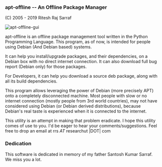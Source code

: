 ### apt-offline -- An Offline Package Manager 
(C) 2005 - 2019 Ritesh Raj Sarraf

![apt-offline-gui](https://camo.githubusercontent.com/867002ddf0a84bc99625d4221eb1f7f6779020e9/68747470733a2f2f6c68362e676f6f676c6575736572636f6e74656e742e636f6d2f5f5f6574717a2d79655034732f545a3778705772717965492f41414141414141414255552f66705a565f316f496e37342f733634302f6170742d6f66666c696e652d616476616e6365642d6f7074696f6e732e706e67)

apt-offline is an offline package management tool written in the Python Programming Language. This program, as of now, is intended for people using Debian (And Debian based) systems. 

It can help you install/upgrade packages, and their dependencies, on a Debian box with no direct internet connection. It can also download full bug report (Debian only) for those packages.

For Developers, it can help you download a source deb package, along with all its build dependencies.

This program allows leveraging the power of Debian (more precisely APT) onto a completely disconnected machine. Most people with slow or no internet connection (mostly people from 3rd world countries), may not have considered using Debian (or Debian derived distributions), because Debian's real taste is experienced when it is connected to the internet.

This utility is an attempt in making that problem eradicate. I hope this utility comes of use to you. I'd be eager to hear your comments/suggestions. Feel free to drop an email at rrs _AT_ researchut |DOT| com



### Dedication
This software is dedicated in memory of my father Santosh Kumar Sarraf. We miss you a lot.

